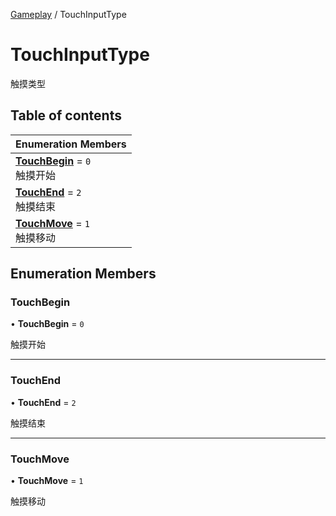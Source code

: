 [Gameplay](../modules/Gameplay.Gameplay.md) / TouchInputType

# TouchInputType <Badge type="tip" text="Enumeration" /> <Score text="TouchInputType" />

触摸类型

## Table of contents

| Enumeration Members |
| :-----|
| **[TouchBegin](Gameplay.TouchInputType.md#touchbegin)** = ``0`` <br> 触摸开始|
| **[TouchEnd](Gameplay.TouchInputType.md#touchend)** = ``2`` <br> 触摸结束|
| **[TouchMove](Gameplay.TouchInputType.md#touchmove)** = ``1`` <br> 触摸移动|

## Enumeration Members

### TouchBegin <Score text="TouchBegin" /> 

• **TouchBegin** = ``0``

触摸开始

___

### TouchEnd <Score text="TouchEnd" /> 

• **TouchEnd** = ``2``

触摸结束

___

### TouchMove <Score text="TouchMove" /> 

• **TouchMove** = ``1``

触摸移动
